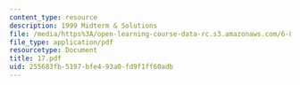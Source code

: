 ```yaml
---
content_type: resource
description: 1999 Midterm & Solutions
file: /media/https%3A/open-learning-course-data-rc.s3.amazonaws.com/6-821-programming-languages-fall-2002/255683fb5197bfe493a0fd9f1ff60adb_17.pdf
file_type: application/pdf
resourcetype: Document
title: 17.pdf
uid: 255683fb-5197-bfe4-93a0-fd9f1ff60adb
---
```

